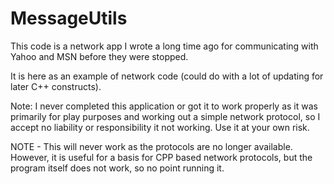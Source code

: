 # MessageUtils

This code is a network app I wrote a long time ago for communicating with Yahoo and MSN before they were stopped.

It is here as an example of network code (could do with a lot of updating for later C++ constructs).

Note: I never completed this application or got it to work properly as it was primarily for play purposes and working out a simple network protocol, so I accept no liability or responsibility it not working. Use it at your own risk.

NOTE - This will never work as the protocols are no longer available. However, it is useful for a basis for CPP based network protocols, but the program itself does not work, so no point running it.
